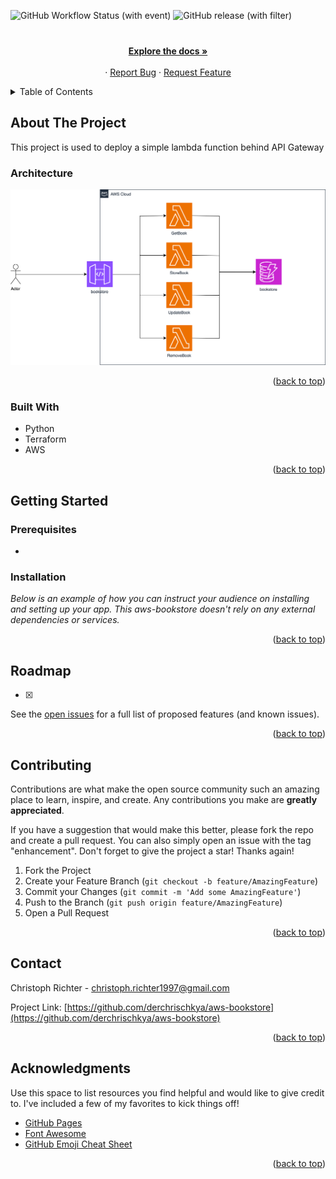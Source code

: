 <a name="readme-top"></a>

![GitHub Workflow Status (with event)](https://img.shields.io/github/actions/workflow/status/derchrischkya/aws-bookstore/release.yaml)
![GitHub release (with filter)](https://img.shields.io/github/v/release/derchrischkya/aws-bookstore)
<br />
<div align="center">
  <h3 align="center"></h3>

  <p align="center">
    <br />
    <a href="https://github.com/derchrischkya/aws-bookstore"><strong>Explore the docs »</strong></a>
    <br />
    <br />
    ·
    <a href="https://github.com/derchrischkya/aws-bookstore/issues">Report Bug</a>
    ·
    <a href="https://github.com/derchrischkya/aws-bookstore/issues">Request Feature</a>
  </p>
</div>


<!-- TABLE OF CONTENTS -->
<details>
  <summary>Table of Contents</summary>
  <ol>
    <li>
      <a href="#about-the-project">About The Project</a>
      <ul>
        <li><a href="#built-with">Built With</a></li>
      </ul>
    </li>
    <li>
      <a href="#getting-started">Getting Started</a>
      <ul>
        <li><a href="#prerequisites">Prerequisites</a></li>
        <li><a href="#installation">Installation</a></li>
      </ul>
    </li>
    <li><a href="#usage">Usage</a></li>
    <li><a href="#roadmap">Roadmap</a></li>
    <li><a href="#contributing">Contributing</a></li>
    <li><a href="#contact">Contact</a></li>
    <li><a href="#acknowledgments">Acknowledgments</a></li>
  </ol>
</details>



<!-- ABOUT THE PROJECT -->
## About The Project

This project is used to deploy a simple lambda function behind API Gateway

### Architecture
<img src="./.architecture.svg">

<p align="right">(<a href="#readme-top">back to top</a>)</p>

### Built With
- Python
- Terraform
- AWS

<p align="right">(<a href="#readme-top">back to top</a>)</p>



<!-- GETTING STARTED -->
## Getting Started
### Prerequisites

- 

### Installation

_Below is an example of how you can instruct your audience on installing and setting up your app. This aws-bookstore doesn't rely on any external dependencies or services._



<p align="right">(<a href="#readme-top">back to top</a>)</p>


<!-- ROADMAP -->
## Roadmap

- [x] 

See the [open issues](https://github.com/derchrischkya/aws-bookstore/issues) for a full list of proposed features (and known issues).

<p align="right">(<a href="#readme-top">back to top</a>)</p>


<!-- CONTRIBUTING -->
## Contributing

Contributions are what make the open source community such an amazing place to learn, inspire, and create. Any contributions you make are **greatly appreciated**.

If you have a suggestion that would make this better, please fork the repo and create a pull request. You can also simply open an issue with the tag "enhancement".
Don't forget to give the project a star! Thanks again!

1. Fork the Project
2. Create your Feature Branch (`git checkout -b feature/AmazingFeature`)
3. Commit your Changes (`git commit -m 'Add some AmazingFeature'`)
4. Push to the Branch (`git push origin feature/AmazingFeature`)
5. Open a Pull Request

<p align="right">(<a href="#readme-top">back to top</a>)</p>


<!-- CONTACT -->
## Contact

Christoph Richter  - christoph.richter1997@gmail.com

Project Link: [https://github.com/derchrischkya/aws-bookstore](https://github.com/derchrischkya/aws-bookstore)

<p align="right">(<a href="#readme-top">back to top</a>)</p>



<!-- ACKNOWLEDGMENTS -->
## Acknowledgments

Use this space to list resources you find helpful and would like to give credit to. I've included a few of my favorites to kick things off!

* [GitHub Pages](https://pages.github.com)
* [Font Awesome](https://fontawesome.com)
* [GitHub Emoji Cheat Sheet](https://www.webpagefx.com/tools/emoji-cheat-sheet)

<p align="right">(<a href="#readme-top">back to top</a>)</p>
